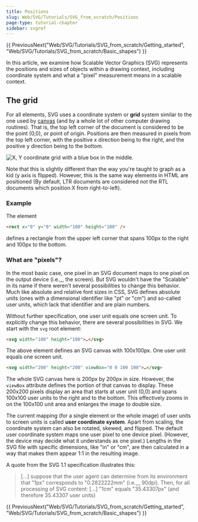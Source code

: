 ```yaml
---
title: Positions
slug: Web/SVG/Tutorials/SVG_from_scratch/Positions
page-type: tutorial-chapter
sidebar: svgref
---
```


{{ PreviousNext("Web/SVG/Tutorials/SVG_from_scratch/Getting_started", "Web/SVG/Tutorials/SVG_from_scratch/Basic_shapes") }}

In this article, we examine how Scalable Vector Graphics (SVG) represents the positions and sizes of objects within a drawing context, including coordinate system and what a "pixel" measurement means in a scalable context.

## The grid

For all elements, SVG uses a coordinate system or **grid** system similar to the one used by [canvas](/en-US/docs/Web/API/Canvas_API) (and by a whole lot of other computer drawing routines). That is, the top left corner of the document is considered to be the point (0,0), or point of origin. Positions are then measured in pixels from the top left corner, with the positive x direction being to the right, and the positive y direction being to the bottom.

![X, Y coordinate grid with a blue box in the middle.](canvas_default_grid.png)

Note that this is slightly different than the way you're taught to graph as a kid (y axis is flipped). However, this is the same way elements in HTML are positioned (By default, LTR documents are considered not the RTL documents which position X from right-to-left).

### Example

The element

```html
<rect x="0" y="0" width="100" height="100" />
```

defines a rectangle from the upper left corner that spans 100px to the right and 100px to the bottom.

### What are "pixels"?

In the most basic case, one pixel in an SVG document maps to one pixel on the output device (i.e.,,, the screen). But SVG wouldn't have the "Scalable" in its name if there weren't several possibilities to change this behavior. Much like absolute and relative font sizes in CSS, SVG defines absolute units (ones with a dimensional identifier like "pt" or "cm") and so-called user units, which lack that identifier and are plain numbers.

Without further specification, one user unit equals one screen unit. To explicitly change this behavior, there are several possibilities in SVG. We start with the `svg` root element:

```html
<svg width="100" height="100">…</svg>
```

The above element defines an SVG canvas with 100x100px. One user unit equals one screen unit.

```html
<svg width="200" height="200" viewBox="0 0 100 100">…</svg>
```

The whole SVG canvas here is 200px by 200px in size. However, the `viewBox` attribute defines the portion of that canvas to display. These 200x200 pixels display an area that starts at user unit (0,0) and spans 100x100 user units to the right and to the bottom. This effectively zooms in on the 100x100 unit area and enlarges the image to double size.

The current mapping (for a single element or the whole image) of user units to screen units is called **user coordinate system**. Apart from scaling, the coordinate system can also be rotated, skewed, and flipped. The default user coordinate system maps one user pixel to one device pixel. (However, the device may decide what it understands as one pixel.) Lengths in the SVG file with specific dimensions, like "in" or "cm", are then calculated in a way that makes them appear 1:1 in the resulting image.

A quote from the SVG 1.1 specification illustrates this:

> \[...] suppose that the user agent can determine from its environment that "1px" corresponds to "0.2822222mm" (i.e.,,, 90dpi). Then, for all processing of SVG content: \[...] "1cm" equals "35.43307px" (and therefore 35.43307 user units)

{{ PreviousNext("Web/SVG/Tutorials/SVG_from_scratch/Getting_started", "Web/SVG/Tutorials/SVG_from_scratch/Basic_shapes") }}
